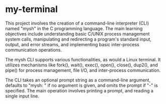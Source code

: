 # my-terminal
This project involves the creation of a command-line interpreter (CLI) named "mysh" in the C programming language. The main learning objectives include understanding basic C/UNIX process management system calls, manipulating and redirecting a program's standard input, output, and error streams, and implementing basic inter-process communication operations.

The mysh CLI supports various functionalities, as would a Linux terminal. It utilizes mechanisms like fork(), wait(), exec(), open(), close(), dup2(), and pipe() for process management, file I/O, and inter-process communication.

The CLI takes an optional prompt string as a command-line argument, defaults to "mysh: " if no argument is given, and omits the prompt if "-" is specified. The main operation involves printing a prompt, and reading a single input line. 
